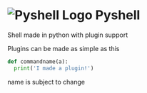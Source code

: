 # ![Pyshell Logo](<img src="https://raw.githubusercontent.com/ErrorTheProgrammer/Pyshell/main/READMEassets/Pyshelllogo.png" width="48">) Pyshell
Shell made in python with plugin support

Plugins can be made as simple as this
```python
def commandname(a):
  print('I made a plugin!')
```

name is subject to change
